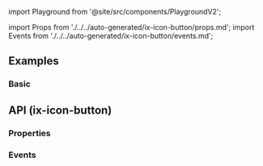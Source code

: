 import Playground from '@site/src/components/PlaygroundV2';

import Props from './../../auto-generated/ix-icon-button/props.md';
import Events from './../../auto-generated/ix-icon-button/events.md';

## Examples

### Basic

<Playground
  name="button-with-icon"
  hideInitalCodePreview
  examplesByName>
</Playground>

## API (ix-icon-button)

### Properties

<Props />

### Events

<Events />
